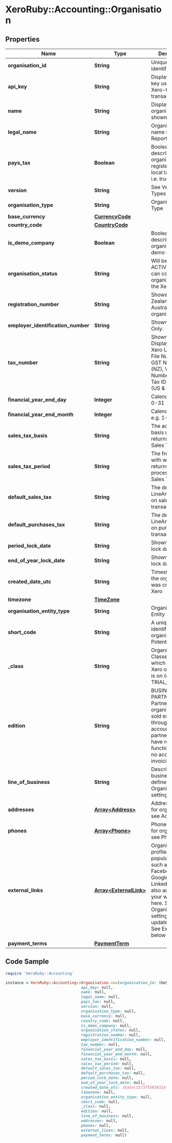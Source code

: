 # XeroRuby::Accounting::Organisation

## Properties

Name | Type | Description | Notes
------------ | ------------- | ------------- | -------------
**organisation_id** | **String** | Unique Xero identifier | [optional] 
**api_key** | **String** | Display a unique key used for Xero-to-Xero transactions | [optional] 
**name** | **String** | Display name of organisation shown in Xero | [optional] 
**legal_name** | **String** | Organisation name shown on Reports | [optional] 
**pays_tax** | **Boolean** | Boolean to describe if organisation is registered with a local tax authority i.e. true, false | [optional] 
**version** | **String** | See Version Types | [optional] 
**organisation_type** | **String** | Organisation Type | [optional] 
**base_currency** | [**CurrencyCode**](CurrencyCode.md) |  | [optional] 
**country_code** | [**CountryCode**](CountryCode.md) |  | [optional] 
**is_demo_company** | **Boolean** | Boolean to describe if organisation is a demo company. | [optional] 
**organisation_status** | **String** | Will be set to ACTIVE if you can connect to organisation via the Xero API | [optional] 
**registration_number** | **String** | Shows for New Zealand, Australian and UK organisations | [optional] 
**employer_identification_number** | **String** | Shown if set. US Only. | [optional] 
**tax_number** | **String** | Shown if set. Displays in the Xero UI as Tax File Number (AU), GST Number (NZ), VAT Number (UK) and Tax ID Number (US &amp; Global). | [optional] 
**financial_year_end_day** | **Integer** | Calendar day e.g. 0-31 | [optional] 
**financial_year_end_month** | **Integer** | Calendar Month e.g. 1-12 | [optional] 
**sales_tax_basis** | **String** | The accounting basis used for tax returns. See Sales Tax Basis | [optional] 
**sales_tax_period** | **String** | The frequency with which tax returns are processed. See Sales Tax Period | [optional] 
**default_sales_tax** | **String** | The default for LineAmountTypes on sales transactions | [optional] 
**default_purchases_tax** | **String** | The default for LineAmountTypes on purchase transactions | [optional] 
**period_lock_date** | **String** | Shown if set. See lock dates | [optional] 
**end_of_year_lock_date** | **String** | Shown if set. See lock dates | [optional] 
**created_date_utc** | **String** | Timestamp when the organisation was created in Xero | [optional] 
**timezone** | [**TimeZone**](TimeZone.md) |  | [optional] 
**organisation_entity_type** | **String** | Organisation Entity Type | [optional] 
**short_code** | **String** | A unique identifier for the organisation. Potential uses. | [optional] 
**_class** | **String** | Organisation Classes describe which plan the Xero organisation is on (e.g. DEMO, TRIAL, PREMIUM) | [optional] 
**edition** | **String** | BUSINESS or PARTNER. Partner edition organisations are sold exclusively through accounting partners and have restricted functionality (e.g. no access to invoicing) | [optional] 
**line_of_business** | **String** | Description of business type as defined in Organisation settings | [optional] 
**addresses** | [**Array&lt;Address&gt;**](Address.md) | Address details for organisation – see Addresses | [optional] 
**phones** | [**Array&lt;Phone&gt;**](Phone.md) | Phones details for organisation – see Phones | [optional] 
**external_links** | [**Array&lt;ExternalLink&gt;**](ExternalLink.md) | Organisation profile links for popular services such as Facebook,Twitter, GooglePlus and LinkedIn. You can also add link to your website here. Shown if Organisation settings  is updated in Xero. See ExternalLinks below | [optional] 
**payment_terms** | [**PaymentTerm**](PaymentTerm.md) |  | [optional] 

## Code Sample

```ruby
require 'XeroRuby::Accounting'

instance = XeroRuby::Accounting::Organisation.new(organisation_id: 8be9db36-3598-4755-ba5c-c2dbc8c4a7a2,
                                 api_key: null,
                                 name: null,
                                 legal_name: null,
                                 pays_tax: null,
                                 version: null,
                                 organisation_type: null,
                                 base_currency: null,
                                 country_code: null,
                                 is_demo_company: null,
                                 organisation_status: null,
                                 registration_number: null,
                                 employer_identification_number: null,
                                 tax_number: null,
                                 financial_year_end_day: null,
                                 financial_year_end_month: null,
                                 sales_tax_basis: null,
                                 sales_tax_period: null,
                                 default_sales_tax: null,
                                 default_purchases_tax: null,
                                 period_lock_date: null,
                                 end_of_year_lock_date: null,
                                 created_date_utc: /Date(1573755038314)/,
                                 timezone: null,
                                 organisation_entity_type: null,
                                 short_code: null,
                                 _class: null,
                                 edition: null,
                                 line_of_business: null,
                                 addresses: null,
                                 phones: null,
                                 external_links: null,
                                 payment_terms: null)
```


